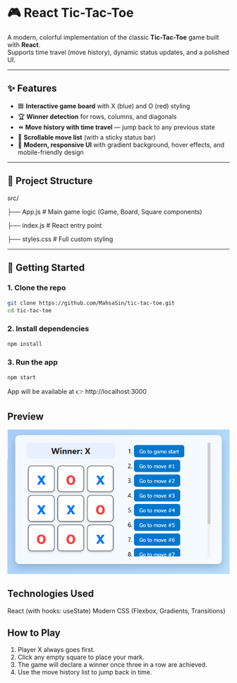 # 🎮 React Tic-Tac-Toe

A modern, colorful implementation of the classic **Tic-Tac-Toe** game built with **React**.  
Supports time travel (move history), dynamic status updates, and a polished UI.

---

## ✨ Features
- 🟦 **Interactive game board** with X (blue) and O (red) styling
- 🏆 **Winner detection** for rows, columns, and diagonals
- ⏪ **Move history with time travel** — jump back to any previous state
- 📜 **Scrollable move list** (with a sticky status bar)
- 🎨 **Modern, responsive UI** with gradient background, hover effects, and mobile-friendly design

---

## 📂 Project Structure
src/

├── App.js # Main game logic (Game, Board, Square components)

├── index.js # React entry point

├── styles.css # Full custom styling



---

## 🚀 Getting Started

### 1. Clone the repo
```bash
git clone https://github.com/MahsaSin/tic-tac-toe.git
cd tic-tac-toe
```

### 2. Install dependencies
```bash
npm install
```

### 3. Run the app
```bash
npm start
```

App will be available at 👉 http://localhost:3000

## Preview
![Alt text](Preview.png)

## Technologies Used

React (with hooks: useState)
Modern CSS (Flexbox, Gradients, Transitions)

## How to Play
1. Player X always goes first.
2. Click any empty square to place your mark.
3. The game will declare a winner once three in a row are achieved.
4. Use the move history list to jump back in time.